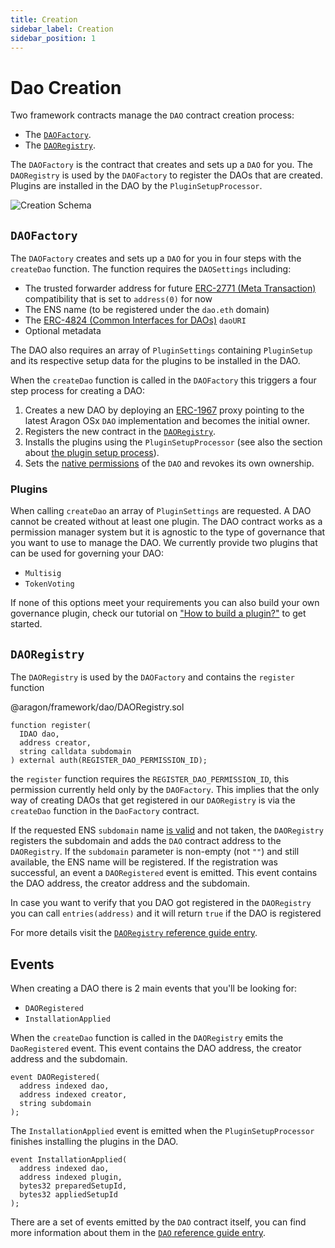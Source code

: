 ```yaml
---
title: Creation
sidebar_label: Creation
sidebar_position: 1
---
```


# Dao Creation

Two framework contracts manage the `DAO` contract creation process:

- The [`DAOFactory`](docs/osx/reference-guide/framework/dao/DAOFactory).
- The [`DAORegistry`](docs/osx/reference-guide/framework/dao/DAORegistry).

The `DAOFactory` is the contract that creates and sets up a `DAO` for you. The `DAORegistry` is used by the `DAOFactory` to register the DAOs that are created. Plugins are installed in the DAO by the `PluginSetupProcessor`.

![Creation Schema](/img/advanced/dao/aragon-osx-dao-creation.drawio.svg)

## `DAOFactory`

The `DAOFactory` creates and sets up a `DAO` for you in four steps with the `createDao` function. The function requires the `DAOSettings` including:

- The trusted forwarder address for future [ERC-2771 (Meta Transaction)](https://eips.ethereum.org/EIPS/eip-2771) compatibility that is set to `address(0)` for now
- The ENS name (to be registered under the `dao.eth` domain)
- The [ERC-4824 (Common Interfaces for DAOs)](https://eips.ethereum.org/EIPS/eip-4824) `daoURI`
- Optional metadata

The DAO also requires an array of `PluginSettings` containing `PluginSetup` and its respective setup data for the plugins to be installed in the DAO.

When the `createDao` function is called in the `DAOFactory` this triggers a four step process for creating a DAO:

1. Creates a new DAO by deploying an [ERC-1967](https://eips.ethereum.org/EIPS/eip-1967) proxy pointing to the latest Aragon OSx `DAO` implementation and becomes the initial owner.
2. Registers the new contract in the [`DAORegistry`](/docs/advanced/dao/01-creation.md#daoregistry).
3. Installs the plugins using the `PluginSetupProcessor` (see also the section about [the plugin setup process](/docs/advanced/psp/index.md)).
4. Sets the [native permissions](/docs/advanced/dao/02-permissions.md) of the `DAO` and revokes its own ownership.

### Plugins

When calling `createDao` an array of `PluginSettings` are requested. A DAO cannot be created without at least one plugin. The DAO contract works as a permission manager system but it is agnostic to the type of governance that you want to use to manage the DAO. We currently provide two plugins that can be used for governing your DAO:

<!--  todo add link when respective documentation is added  -->

- `Multisig`
- `TokenVoting`

If none of this options meet your requirements you can also build your own governance plugin, check our tutorial on ["How to build a plugin?"](/docs/1.3.0/osx/how-to-guides/plugin-development/) to get started.

## `DAORegistry`

The `DAORegistry` is used by the `DAOFactory` and contains the `register` function

@aragon/framework/dao/DAORegistry.sol

```solidity
function register(
  IDAO dao,
  address creator,
  string calldata subdomain
) external auth(REGISTER_DAO_PERMISSION_ID);

```

the `register` function requires the `REGISTER_DAO_PERMISSION_ID`, this permission currently held only by the `DAOFactory`. This implies that the only way of creating DAOs that get registered in our `DAORegistry` is via the `createDao` function in the `DaoFactory` contract.

If the requested ENS `subdomain` name [is valid](/docs/advanced/ens.md) and not taken, the `DAORegistry` registers the subdomain and adds the `DAO` contract address to the `DAORegistry`.
If the `subdomain` parameter is non-empty (not `""`) and still available, the ENS name will be registered. If the registration was successful, an event a `DAORegistered` event is emitted. This event contains the DAO address, the creator address and the subdomain.

In case you want to verify that you DAO got registered in the `DAORegistry` you can call `entries(address)` and it will return `true` if the DAO is registered

For more details visit the [`DAORegistry` reference guide entry](/docs/advanced/technical-reference/framework/dao/DAORegistry.md).

## Events

When creating a DAO there is 2 main events that you'll be looking for:

- `DAORegistered`
- `InstallationApplied`

When the `createDao` function is called in the `DAORegistry` emits the `DaoRegistered` event. This event contains the DAO address, the creator address and the subdomain.

```solidity
event DAORegistered(
  address indexed dao,
  address indexed creator,
  string subdomain
);
```

The `InstallationApplied` event is emitted when the `PluginSetupProcessor` finishes installing the plugins in the DAO.

```solidity
event InstallationApplied(
  address indexed dao,
  address indexed plugin,
  bytes32 preparedSetupId,
  bytes32 appliedSetupId
);
```

There are a set of events emitted by the `DAO` contract itself, you can find more information about them in the [`DAO` reference guide entry](/docs/advanced/technical-reference/core/dao/DAO.md).

<!-- todo update links when all the documentation is migrated 
     todo  - How to build a plugin? link
 -->